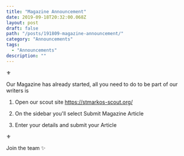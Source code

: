```yaml
---
title: "Magazine Announcement"
date: 2019-09-18T20:32:00.068Z
layout: post
draft: false
path: "/posts/191809-magazine-announcement/"
category: "Announcements"
tags:
  - "Announcements"
description: ""
---
```


⚜

Our Magazine has already started, all you need to do to be part of our writers is

1) Open our scout site https://stmarkos-scout.org/

2) On the sidebar you'll select
 Submit Magazine Article 

3) Enter your details and submit your Article

⚜

Join the team ✨
